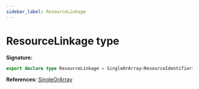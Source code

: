 ```yaml
---
sidebar_label: ResourceLinkage
---
```


# ResourceLinkage type

**Signature:**

```typescript
export declare type ResourceLinkage = SingleOrArray<ResourceIdentifier> | null;
```

**References:** [SingleOrArray](./ts-japi.singleorarray.md)
